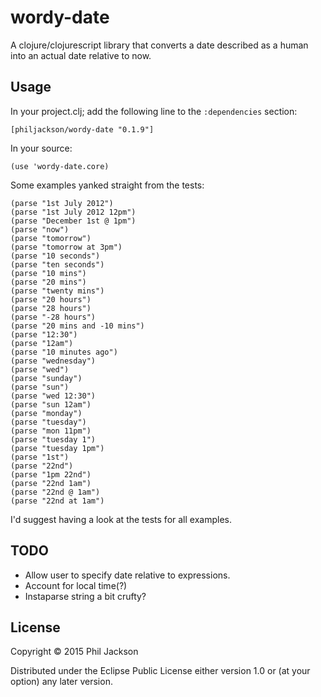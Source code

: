 # wordy-date

A clojure/clojurescript library that converts a date described as a
human into an actual date relative to now.

## Usage

In your project.clj; add the following line to the `:dependencies`
section:

    [philjackson/wordy-date "0.1.9"]

In your source:

    (use 'wordy-date.core)

Some examples yanked straight from the tests:

    (parse "1st July 2012")
    (parse "1st July 2012 12pm")
    (parse "December 1st @ 1pm")
    (parse "now")
    (parse "tomorrow")
    (parse "tomorrow at 3pm")
    (parse "10 seconds")
    (parse "ten seconds")
    (parse "10 mins")
    (parse "20 mins")
    (parse "twenty mins")
    (parse "20 hours")
    (parse "28 hours")
    (parse "-28 hours")
    (parse "20 mins and -10 mins")
    (parse "12:30")
    (parse "12am")
    (parse "10 minutes ago")
    (parse "wednesday")
    (parse "wed")
    (parse "sunday")
    (parse "sun")
    (parse "wed 12:30")
    (parse "sun 12am")
    (parse "monday")
    (parse "tuesday")
    (parse "mon 11pm")
    (parse "tuesday 1")
    (parse "tuesday 1pm")
    (parse "1st")
    (parse "22nd")
    (parse "1pm 22nd")
    (parse "22nd 1am")
    (parse "22nd @ 1am")
    (parse "22nd at 1am")

I'd suggest having a look at the tests for all examples.

## TODO

* Allow user to specify date relative to expressions.
* Account for local time(?)
* Instaparse string a bit crufty?

## License

Copyright © 2015 Phil Jackson

Distributed under the Eclipse Public License either version 1.0 or (at
your option) any later version.
